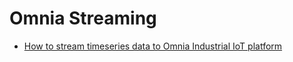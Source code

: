 # Omnia Streaming

* [How to stream timeseries data to Omnia Industrial IoT platform](https://github.com/equinor/OmniaPlant/wiki/Omnia-Streaming)
